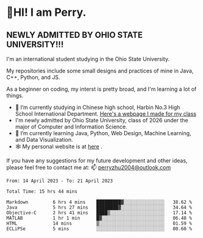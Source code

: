 # 🌄HI! I am Perry. <br> #
## NEWLY ADMITTED BY OHIO STATE UNIVERSITY!!! ##  
I'm an international student studying in the Ohio State University. <br>

My repositories include some small designs and practices of mine in Java, C++, Python, and JS. <br>

As a beginner on coding, my interst is pretty broad, and I'm learning a lot of things. <br>
- 🔭 I’m currently studying in Chinese high school, Harbin No.3 High School International Department. [Here's a webpage I made for my class](https://perry2004.github.io/weirdos/)
- I'm newly admitted by Ohio State University, class of 2026 under the major of Computer and Information Science. 
- 🌱 I’m currently learning Java, Python, Web Design, Machine Learning, and Data Visualization. 
- 🕸️ My personal website is at <a href="https://zhu-yp.cn">here</a> .  

If you have any suggestions for my future development and other ideas, please feel free to contact me at: 📫 [perryzhu2004@outlook.com](mailto:perryzhu2004@outlook.com)

<!--START_SECTION:waka-->

```text
From: 14 April 2023 - To: 21 April 2023

Total Time: 15 hrs 44 mins

Markdown         6 hrs 4 mins    █████████▓░░░░░░░░░░░░░░░   38.62 %
Java             5 hrs 27 mins   ████████▓░░░░░░░░░░░░░░░░   34.64 %
Objective-C      2 hrs 41 mins   ████▒░░░░░░░░░░░░░░░░░░░░   17.14 %
MATLAB           1 hr 1 min      █▓░░░░░░░░░░░░░░░░░░░░░░░   06.48 %
HTML             14 mins         ▒░░░░░░░░░░░░░░░░░░░░░░░░   01.59 %
ECLiPSe          5 mins          ░░░░░░░░░░░░░░░░░░░░░░░░░   00.60 %
```

<!--END_SECTION:waka-->